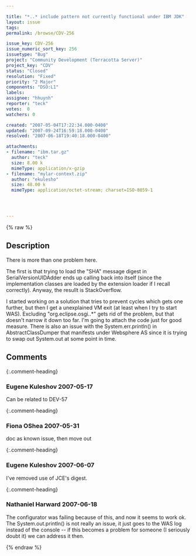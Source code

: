 ```yaml
---

title: "*..* include pattern not currently functional under IBM JDK"
layout: issue
tags: 
permalink: /browse/CDV-256

issue_key: CDV-256
issue_numeric_sort_key: 256
issuetype: "Bug"
project: "Community Development (Terracotta Server)"
project_key: "CDV"
status: "Closed"
resolution: "Fixed"
priority: "2 Major"
components: "DSO:L1"
labels: 
assignee: "hhuynh"
reporter: "teck"
votes:  0
watchers: 0

created: "2007-05-04T17:22:34.000-0400"
updated: "2007-09-24T16:59:18.000-0400"
resolved: "2007-06-18T19:40:18.000-0400"

attachments:
- filename: "ibm.tar.gz"
  author: "teck"
  size: 8.00 k
  mimeType: application/x-gzip
- filename: "mylar-context.zip"
  author: "ekulesho"
  size: 48.00 k
  mimeType: application/octet-stream; charset=ISO-8859-1




---
```


{% raw %}

## Description

<div markdown="1" class="description">

There is more than one problem here. 

The first is that trying to load the "SHA" message digest in SerialVersionUIDAdder ends up calling back into itself (since the implementation classes are loaded by the extension loader if I recall correctly). Anyway, the resullt is StackOverflow. 

I started working on a solution that tries to prevent cycles which gets one further, but then I get a unexplained VM exit (at least when I try to start WAS). Excluding "org.eclipse.osgi..\*" gets rid of the problem, but that doesn't narrow it down too far. I'm going to attach the code just for good measure. There is also an issue with the System.err.println() in AbstractClassDumper that manifests under Websphere AS since it is trying to swap out System.out at some point in time. 





</div>

## Comments


{:.comment-heading}
### **Eugene Kuleshov** <span class="date">2007-05-17</span>

<div markdown="1" class="comment">

Can be related to DEV-57

</div>


{:.comment-heading}
### **Fiona OShea** <span class="date">2007-05-31</span>

<div markdown="1" class="comment">

doc as known issue, then move out

</div>


{:.comment-heading}
### **Eugene Kuleshov** <span class="date">2007-06-07</span>

<div markdown="1" class="comment">

I've removed use of JCE's digest.

</div>


{:.comment-heading}
### **Nathaniel Harward** <span class="date">2007-06-18</span>

<div markdown="1" class="comment">

The configurator was failing because of this, and now it seems to work ok.  The System.out.println() is not really an issue, it just goes to the WAS log instead of the console -- if this becomes a problem for someone (I seriously doubt it) we can address it then.

</div>



{% endraw %}
